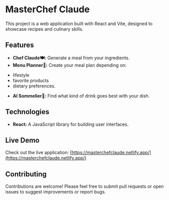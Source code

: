 # MasterChef Claude

This project is a web application built with React and Vite, designed to showcase recipes and culinary skills. 

## Features

* **Chef Claude🍽️:** Generate a meal from your ingredients.  
* **Menu Planner📃:** Create your meal plan depending on:
- lifestyle
- favorite products
- dietary preferences.  
* **AI Sommelier🍷:** Find what kind of drink goes best with your dish.  

## Technologies

* **React:** A JavaScript library for building user interfaces.  

## Live Demo

Check out the live application: [https://masterchefclaude.netlify.app/](https://masterchefclaude.netlify.app/)


## Contributing

Contributions are welcome! Please feel free to submit pull requests or open issues to suggest improvements or report bugs. 

